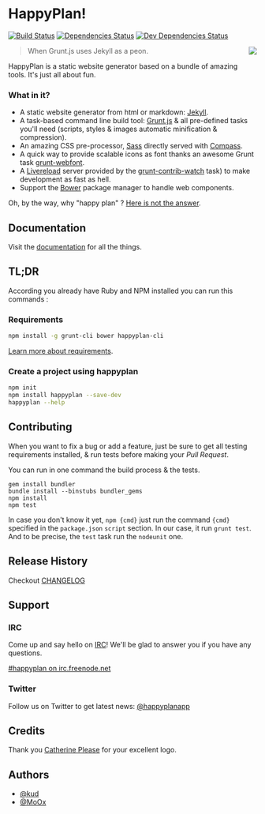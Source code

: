# HappyPlan!

[![Build Status](https://travis-ci.org/happyplan/happyplan.png?branch=master)](https://travis-ci.org/happyplan/happyplan)
[![Dependencies Status](https://david-dm.org/happyplan/happyplan.png)](https://david-dm.org/happyplan/happyplan)
[![Dev Dependencies Status](https://david-dm.org/happyplan/happyplan/dev-status.png)](https://david-dm.org/happyplan/happyplan#info=devDependencies)

<img align="right" src="https://raw.github.com/happyplan/happyplan/master/logo.png" />

> When Grunt.js uses Jekyll as a peon.

HappyPlan is a static website generator based on a bundle of amazing tools.
It's just all about fun.

### What in it?

* A static website generator from html or markdown: [Jekyll](http://jekyllrb.com/).
* A task-based command line build tool: [Grunt.js](http://gruntjs.com/) & all pre-defined tasks you'll need (scripts, styles & images automatic minification & compression).
* An amazing CSS pre-processor, [Sass](http://sass-lang.com/) directly served with [Compass](http://compass-style.org/).
* A quick way to provide scalable icons as font thanks an awesome Grunt task [grunt-webfont](https://github.com/sapegin/grunt-webfont).
* A [Livereload](http://livereload.com/) server provided by the [grunt-contrib-watch](https://github.com/gruntjs/grunt-contrib-watch) task) to make development as fast as hell.
* Support the [Bower](http://bower.io/) package manager to handle web components.

Oh, by the way, why "happy plan" ? [Here is not the answer](http://www.youtube.com/watch?v=5zVVKXT8Vi0).

## Documentation

Visit the [documentation](docs) for all the things.

## TL;DR

According you already have Ruby and NPM installed you can run this commands :

### Requirements

```bash
npm install -g grunt-cli bower happyplan-cli
```

[Learn more about requirements](docs/0-Requirements.md).

### Create a project using happyplan

```bash
npm init
npm install happyplan --save-dev
happyplan --help
```

## Contributing

When you want to fix a bug or add a feature, just be sure to get all testing requirements installed, & run tests before making your *Pull Request*.

You can run in one command the build process & the tests.

    gem install bundler
    bundle install --binstubs bundler_gems
    npm install
    npm test

In case you don't know it yet, `npm {cmd}` just run the command `{cmd}` specified in the `package.json` `script` section. In our case, it run `grunt test`. And to be precise, the `test` task run the `nodeunit` one.

## Release History

Checkout [CHANGELOG](CHANGELOG.md)

## Support

### IRC

Come up and say hello on [IRC](http://webchat.freenode.net/?channels=happyplan)! We'll be glad to answer you if you have any questions.

<a href="irc://irc.freenode.net/#happyplan">#happyplan on irc.freenode.net</a>

### Twitter

Follow us on Twitter to get latest news: [@happyplanapp](https://twitter.com/happyplanapp)

## Credits

Thank you [Catherine Please](http://www.catherineplease.com/) for your excellent logo.

## Authors

+ [@kud](https://github.com/kud)
+ [@MoOx](https://github.com/MoOx)
